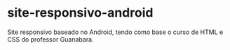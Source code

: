 # site-responsivo-android

Site responsivo baseado no Android, tendo como base o curso de HTML e CSS do professor Guanabara.
